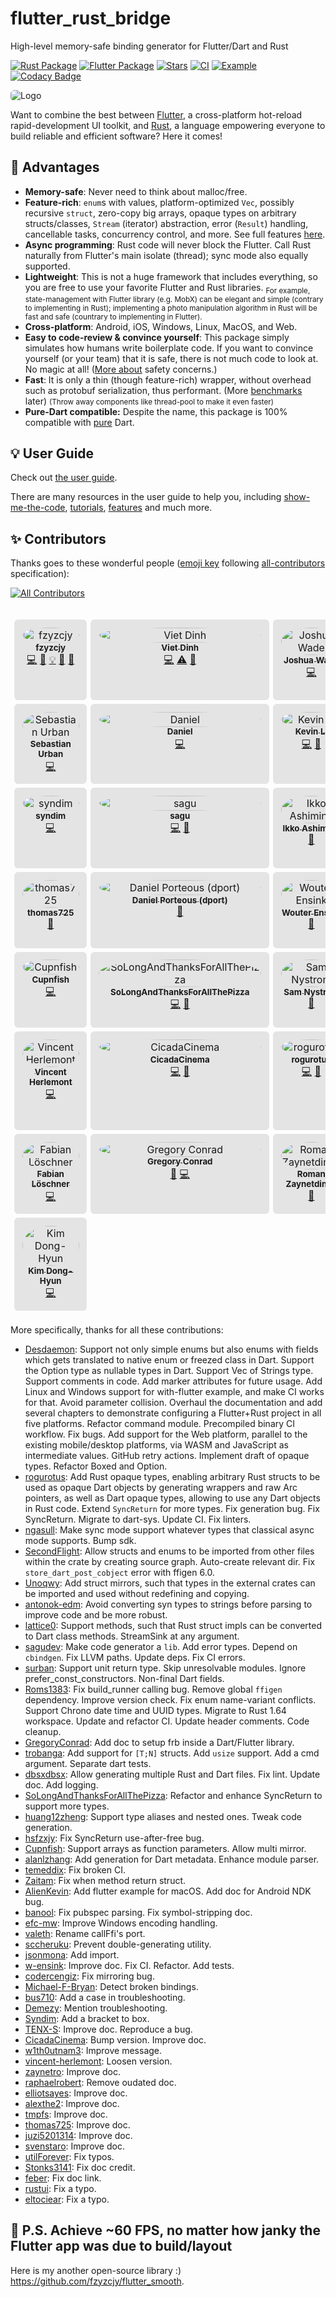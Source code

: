 # **flutter_rust_bridge**

High-level memory-safe binding generator for Flutter/Dart and Rust

[![Rust Package](https://img.shields.io/crates/v/flutter_rust_bridge.svg)](https://crates.io/crates/flutter_rust_bridge)
[![Flutter Package](https://img.shields.io/pub/v/flutter_rust_bridge.svg)](https://pub.dev/packages/flutter_rust_bridge)
[![Stars](https://img.shields.io/github/stars/fzyzcjy/flutter_rust_bridge)](https://github.com/fzyzcjy/flutter_rust_bridge)
[![CI](https://github.com/fzyzcjy/flutter_rust_bridge/actions/workflows/ci.yaml/badge.svg)](https://github.com/fzyzcjy/flutter_rust_bridge/actions/workflows/ci.yaml)
[![Example](https://github.com/fzyzcjy/flutter_rust_bridge/actions/workflows/post_release.yaml/badge.svg)](https://github.com/fzyzcjy/flutter_rust_bridge/actions/workflows/post_release.yaml)
[![Codacy Badge](https://api.codacy.com/project/badge/Grade/6afbdad19e7245adbf9e9771777be3d7)](https://app.codacy.com/gh/fzyzcjy/flutter_rust_bridge?utm_source=github.com&utm_medium=referral&utm_content=fzyzcjy/flutter_rust_bridge&utm_campaign=Badge_Grade_Settings)

<img src="https://github.com/fzyzcjy/flutter_rust_bridge/raw/master/book/logo.png" style="border-radius:0.4em" alt="Logo">

Want to combine the best between [Flutter](https://flutter.dev/), a cross-platform hot-reload rapid-development UI toolkit, and [Rust](https://www.rust-lang.org/), a language empowering everyone to build reliable and efficient software? Here it comes!

## 🚀 Advantages

- **Memory-safe**: Never need to think about malloc/free.
- **Feature-rich**: `enum`s with values, platform-optimized `Vec`, possibly recursive `struct`, zero-copy big arrays, opaque types on arbitrary structs/classes, `Stream` (iterator) abstraction, error (`Result`) handling, cancellable tasks, concurrency control, and more. See full features [here](https://fzyzcjy.github.io/flutter_rust_bridge/feature.html).
- **Async programming**: Rust code will never block the Flutter. Call Rust naturally from Flutter's main isolate (thread); sync mode also equally supported.
- **Lightweight**: This is not a huge framework that includes everything, so you are free to use your favorite Flutter and Rust libraries. <sub>For example, state-management with Flutter library (e.g. MobX) can be elegant and simple (contrary to implementing in Rust); implementing a photo manipulation algorithm in Rust will be fast and safe (countrary to implementing in Flutter).</sub>
- **Cross-platform**: Android, iOS, Windows, Linux, MacOS, and Web.
- **Easy to code-review & convince yourself**: This package simply simulates how humans write boilerplate code. If you want to convince yourself (or your team) that it is safe, there is not much code to look at. No magic at all! ([More about](https://fzyzcjy.github.io/flutter_rust_bridge/safety.html) safety concerns.)
- **Fast**: It is only a thin (though feature-rich) wrapper, without overhead such as protobuf serialization, thus performant. (More [benchmarks](https://github.com/fzyzcjy/flutter_rust_bridge/issues/318#issuecomment-1034536815) later) <small>(Throw away components like thread-pool to make it even faster)</small>
- **Pure-Dart compatible:** Despite the name, this package is 100% compatible with [pure](https://github.com/fzyzcjy/flutter_rust_bridge/blob/master/frb_example/pure_dart/README.md) Dart.

## 💡 User Guide

Check out [the user guide](https://fzyzcjy.github.io/flutter_rust_bridge/).

There are many resources in the user guide to help you, including [show-me-the-code](https://fzyzcjy.github.io/flutter_rust_bridge/quickstart.html), [tutorials](https://fzyzcjy.github.io/flutter_rust_bridge/tutorial_with_flutter.html), [features](https://fzyzcjy.github.io/flutter_rust_bridge/feature.html) and much more.

## ✨ Contributors

Thanks goes to these wonderful people ([emoji key](https://allcontributors.org/docs/en/emoji-key) following [all-contributors](https://github.com/all-contributors/all-contributors) specification):

<!-- ALL-CONTRIBUTORS-BADGE:START - Do not remove or modify this section -->

[![All Contributors](https://img.shields.io/badge/all_contributors-50-orange.svg)](#contributors-)

<!-- ALL-CONTRIBUTORS-BADGE:END -->

<!-- ALL-CONTRIBUTORS-LIST:START - Do not remove or modify this section -->
<!-- prettier-ignore-start -->
<!-- markdownlint-disable -->
<table style="table-layout: fixed; border-radius: 0.4em; width:100%; border: none; border-spacing: 0.4em; border-collapse: separate; border-radius: 0.4em;">
  <tbody>
    <tr>
      <td style="width: 14.28%;"\>
      <td style="width: 14.28%;"\>
      <td style="width: 14.28%;"\>
      <td style="width: 14.28%;"\>
      <td style="width: 14.28%;"\>
      <td style="width: 14.28%;"\>
      <td style="width: 14.28%;"\>
    </tr>
    <tr>
      <td style="text-align: center; vertical-align: top; padding: 0.8em; background-color: rgba(127,127,127,0.2); border: none; border-spacing: 0.4em; border-collapse: separate; border-radius: 0.4em;"\><a href="https://github.com/fzyzcjy"><img src="https://avatars.githubusercontent.com/u/5236035?v=4?s=100" style="display: block; width: 100%; border-radius: 50%;" alt="fzyzcjy"/><sub><b>fzyzcjy</b></sub></a><br /><a href="https://github.com/fzyzcjy/flutter_rust_bridge/commits?author=fzyzcjy" title="Code">💻</a> <a href="https://github.com/fzyzcjy/flutter_rust_bridge/commits?author=fzyzcjy" title="Documentation">📖</a> <a href="#example-fzyzcjy" title="Examples">💡</a> <a href="#ideas-fzyzcjy" title="Ideas, Planning, & Feedback">🤔</a> <a href="#maintenance-fzyzcjy" title="Maintenance">🚧</a></td>
      <td style="text-align: center; vertical-align: top; padding: 0.8em; background-color: rgba(127,127,127,0.2); border: none; border-spacing: 0.4em; border-collapse: separate; border-radius: 0.4em;"\><a href="https://github.com/Desdaemon"><img src="https://avatars.githubusercontent.com/u/36768030?v=4?s=100" style="display: block; width: 100%; border-radius: 50%;" alt="Viet Dinh"/><sub><b>Viet Dinh</b></sub></a><br /><a href="https://github.com/fzyzcjy/flutter_rust_bridge/commits?author=Desdaemon" title="Code">💻</a> <a href="https://github.com/fzyzcjy/flutter_rust_bridge/commits?author=Desdaemon" title="Tests">⚠️</a> <a href="https://github.com/fzyzcjy/flutter_rust_bridge/commits?author=Desdaemon" title="Documentation">📖</a></td>
      <td style="text-align: center; vertical-align: top; padding: 0.8em; background-color: rgba(127,127,127,0.2); border: none; border-spacing: 0.4em; border-collapse: separate; border-radius: 0.4em;"\><a href="https://github.com/SecondFlight"><img src="https://avatars.githubusercontent.com/u/6700184?v=4?s=100" style="display: block; width: 100%; border-radius: 50%;" alt="Joshua Wade"/><sub><b>Joshua Wade</b></sub></a><br /><a href="https://github.com/fzyzcjy/flutter_rust_bridge/commits?author=SecondFlight" title="Code">💻</a></td>
      <td style="text-align: center; vertical-align: top; padding: 0.8em; background-color: rgba(127,127,127,0.2); border: none; border-spacing: 0.4em; border-collapse: separate; border-radius: 0.4em;"\><a href="https://github.com/smw-wagnerma"><img src="https://avatars.githubusercontent.com/u/66412697?v=4?s=100" style="display: block; width: 100%; border-radius: 50%;" alt="Marcel"/><sub><b>Marcel</b></sub></a><br /><a href="https://github.com/fzyzcjy/flutter_rust_bridge/commits?author=smw-wagnerma" title="Code">💻</a></td>
      <td style="text-align: center; vertical-align: top; padding: 0.8em; background-color: rgba(127,127,127,0.2); border: none; border-spacing: 0.4em; border-collapse: separate; border-radius: 0.4em;"\><a href="https://github.com/rustui"><img src="https://avatars.githubusercontent.com/u/90625190?v=4?s=100" style="display: block; width: 100%; border-radius: 50%;" alt="rustui"/><sub><b>rustui</b></sub></a><br /><a href="https://github.com/fzyzcjy/flutter_rust_bridge/commits?author=rustui" title="Documentation">📖</a></td>
      <td style="text-align: center; vertical-align: top; padding: 0.8em; background-color: rgba(127,127,127,0.2); border: none; border-spacing: 0.4em; border-collapse: separate; border-radius: 0.4em;"\><a href="https://adventures.michaelfbryan.com/"><img src="https://avatars.githubusercontent.com/u/17380079?v=4?s=100" style="display: block; width: 100%; border-radius: 50%;" alt="Michael Bryan"/><sub><b>Michael Bryan</b></sub></a><br /><a href="https://github.com/fzyzcjy/flutter_rust_bridge/commits?author=Michael-F-Bryan" title="Code">💻</a></td>
      <td style="text-align: center; vertical-align: top; padding: 0.8em; background-color: rgba(127,127,127,0.2); border: none; border-spacing: 0.4em; border-collapse: separate; border-radius: 0.4em;"\><a href="https://bus710.net"><img src="https://avatars.githubusercontent.com/u/8920680?v=4?s=100" style="display: block; width: 100%; border-radius: 50%;" alt="bus710"/><sub><b>bus710</b></sub></a><br /><a href="https://github.com/fzyzcjy/flutter_rust_bridge/commits?author=bus710" title="Documentation">📖</a></td>
    </tr>
    <tr>
      <td style="text-align: center; vertical-align: top; padding: 0.8em; background-color: rgba(127,127,127,0.2); border: none; border-spacing: 0.4em; border-collapse: separate; border-radius: 0.4em;"\><a href="https://scholar.google.com/citations?user=RbAto7EAAAAJ"><img src="https://avatars.githubusercontent.com/u/1213857?v=4?s=100" style="display: block; width: 100%; border-radius: 50%;" alt="Sebastian Urban"/><sub><b>Sebastian Urban</b></sub></a><br /><a href="https://github.com/fzyzcjy/flutter_rust_bridge/commits?author=surban" title="Code">💻</a></td>
      <td style="text-align: center; vertical-align: top; padding: 0.8em; background-color: rgba(127,127,127,0.2); border: none; border-spacing: 0.4em; border-collapse: separate; border-radius: 0.4em;"\><a href="https://github.com/trobanga"><img src="https://avatars.githubusercontent.com/u/8888869?v=4?s=100" style="display: block; width: 100%; border-radius: 50%;" alt="Daniel"/><sub><b>Daniel</b></sub></a><br /><a href="https://github.com/fzyzcjy/flutter_rust_bridge/commits?author=trobanga" title="Code">💻</a></td>
      <td style="text-align: center; vertical-align: top; padding: 0.8em; background-color: rgba(127,127,127,0.2); border: none; border-spacing: 0.4em; border-collapse: separate; border-radius: 0.4em;"\><a href="https://github.com/AlienKevin"><img src="https://avatars.githubusercontent.com/u/22850071?v=4?s=100" style="display: block; width: 100%; border-radius: 50%;" alt="Kevin Li"/><sub><b>Kevin Li</b></sub></a><br /><a href="https://github.com/fzyzcjy/flutter_rust_bridge/commits?author=AlienKevin" title="Code">💻</a> <a href="https://github.com/fzyzcjy/flutter_rust_bridge/commits?author=AlienKevin" title="Documentation">📖</a></td>
      <td style="text-align: center; vertical-align: top; padding: 0.8em; background-color: rgba(127,127,127,0.2); border: none; border-spacing: 0.4em; border-collapse: separate; border-radius: 0.4em;"\><a href="https://valeth.me"><img src="https://avatars.githubusercontent.com/u/3198362?v=4?s=100" style="display: block; width: 100%; border-radius: 50%;" alt="Patrick Auernig"/><sub><b>Patrick Auernig</b></sub></a><br /><a href="https://github.com/fzyzcjy/flutter_rust_bridge/commits?author=valeth" title="Code">💻</a></td>
      <td style="text-align: center; vertical-align: top; padding: 0.8em; background-color: rgba(127,127,127,0.2); border: none; border-spacing: 0.4em; border-collapse: separate; border-radius: 0.4em;"\><a href="https://antonok.com"><img src="https://avatars.githubusercontent.com/u/22821309?v=4?s=100" style="display: block; width: 100%; border-radius: 50%;" alt="Anton Lazarev"/><sub><b>Anton Lazarev</b></sub></a><br /><a href="https://github.com/fzyzcjy/flutter_rust_bridge/commits?author=antonok-edm" title="Code">💻</a></td>
      <td style="text-align: center; vertical-align: top; padding: 0.8em; background-color: rgba(127,127,127,0.2); border: none; border-spacing: 0.4em; border-collapse: separate; border-radius: 0.4em;"\><a href="https://github.com/Unoqwy"><img src="https://avatars.githubusercontent.com/u/65187632?v=4?s=100" style="display: block; width: 100%; border-radius: 50%;" alt="Unoqwy"/><sub><b>Unoqwy</b></sub></a><br /><a href="https://github.com/fzyzcjy/flutter_rust_bridge/commits?author=Unoqwy" title="Code">💻</a></td>
      <td style="text-align: center; vertical-align: top; padding: 0.8em; background-color: rgba(127,127,127,0.2); border: none; border-spacing: 0.4em; border-collapse: separate; border-radius: 0.4em;"\><a href="https://feber.dev"><img src="https://avatars.githubusercontent.com/u/1727318?v=4?s=100" style="display: block; width: 100%; border-radius: 50%;" alt="Febrian Setianto"/><sub><b>Febrian Setianto</b></sub></a><br /><a href="https://github.com/fzyzcjy/flutter_rust_bridge/commits?author=feber" title="Documentation">📖</a></td>
    </tr>
    <tr>
      <td style="text-align: center; vertical-align: top; padding: 0.8em; background-color: rgba(127,127,127,0.2); border: none; border-spacing: 0.4em; border-collapse: separate; border-radius: 0.4em;"\><a href="https://github.com/Syndim"><img src="https://avatars.githubusercontent.com/u/835035?v=4?s=100" style="display: block; width: 100%; border-radius: 50%;" alt="syndim"/><sub><b>syndim</b></sub></a><br /><a href="https://github.com/fzyzcjy/flutter_rust_bridge/commits?author=syndim" title="Code">💻</a></td>
      <td style="text-align: center; vertical-align: top; padding: 0.8em; background-color: rgba(127,127,127,0.2); border: none; border-spacing: 0.4em; border-collapse: separate; border-radius: 0.4em;"\><a href="https://github.com/sagudev"><img src="https://avatars.githubusercontent.com/u/16504129?v=4?s=100" style="display: block; width: 100%; border-radius: 50%;" alt="sagu"/><sub><b>sagu</b></sub></a><br /><a href="https://github.com/fzyzcjy/flutter_rust_bridge/commits?author=sagudev" title="Code">💻</a> <a href="https://github.com/fzyzcjy/flutter_rust_bridge/commits?author=sagudev" title="Documentation">📖</a></td>
      <td style="text-align: center; vertical-align: top; padding: 0.8em; background-color: rgba(127,127,127,0.2); border: none; border-spacing: 0.4em; border-collapse: separate; border-radius: 0.4em;"\><a href="https://bandism.net/"><img src="https://avatars.githubusercontent.com/u/22633385?v=4?s=100" style="display: block; width: 100%; border-radius: 50%;" alt="Ikko Ashimine"/><sub><b>Ikko Ashimine</b></sub></a><br /><a href="https://github.com/fzyzcjy/flutter_rust_bridge/commits?author=eltociear" title="Documentation">📖</a></td>
      <td style="text-align: center; vertical-align: top; padding: 0.8em; background-color: rgba(127,127,127,0.2); border: none; border-spacing: 0.4em; border-collapse: separate; border-radius: 0.4em;"\><a href="https://github.com/alanlzhang"><img src="https://avatars.githubusercontent.com/u/59032810?v=4?s=100" style="display: block; width: 100%; border-radius: 50%;" alt="alanlzhang"/><sub><b>alanlzhang</b></sub></a><br /><a href="https://github.com/fzyzcjy/flutter_rust_bridge/commits?author=alanlzhang" title="Code">💻</a> <a href="https://github.com/fzyzcjy/flutter_rust_bridge/commits?author=alanlzhang" title="Documentation">📖</a></td>
      <td style="text-align: center; vertical-align: top; padding: 0.8em; background-color: rgba(127,127,127,0.2); border: none; border-spacing: 0.4em; border-collapse: separate; border-radius: 0.4em;"\><a href="https://github.com/sccheruku"><img src="https://avatars.githubusercontent.com/u/5800058?v=4?s=100" style="display: block; width: 100%; border-radius: 50%;" alt="Sai Chaitanya"/><sub><b>Sai Chaitanya</b></sub></a><br /><a href="https://github.com/fzyzcjy/flutter_rust_bridge/commits?author=sccheruku" title="Code">💻</a></td>
      <td style="text-align: center; vertical-align: top; padding: 0.8em; background-color: rgba(127,127,127,0.2); border: none; border-spacing: 0.4em; border-collapse: separate; border-radius: 0.4em;"\><a href="https://ares.zone (国内)"><img src="https://avatars.githubusercontent.com/u/40336192?v=4?s=100" style="display: block; width: 100%; border-radius: 50%;" alt="Ares Andrew"/><sub><b>Ares Andrew</b></sub></a><br /><a href="https://github.com/fzyzcjy/flutter_rust_bridge/commits?author=TENX-S" title="Documentation">📖</a></td>
      <td style="text-align: center; vertical-align: top; padding: 0.8em; background-color: rgba(127,127,127,0.2); border: none; border-spacing: 0.4em; border-collapse: separate; border-radius: 0.4em;"\><a href="https://github.com/raphaelrobert"><img src="https://avatars.githubusercontent.com/u/9882746?v=4?s=100" style="display: block; width: 100%; border-radius: 50%;" alt="raphaelrobert"/><sub><b>raphaelrobert</b></sub></a><br /><a href="https://github.com/fzyzcjy/flutter_rust_bridge/commits?author=raphaelrobert" title="Documentation">📖</a></td>
    </tr>
    <tr>
      <td style="text-align: center; vertical-align: top; padding: 0.8em; background-color: rgba(127,127,127,0.2); border: none; border-spacing: 0.4em; border-collapse: separate; border-radius: 0.4em;"\><a href="https://github.com/thomas725"><img src="https://avatars.githubusercontent.com/u/68635351?v=4?s=100" style="display: block; width: 100%; border-radius: 50%;" alt="thomas725"/><sub><b>thomas725</b></sub></a><br /><a href="https://github.com/fzyzcjy/flutter_rust_bridge/commits?author=thomas725" title="Documentation">📖</a></td>
      <td style="text-align: center; vertical-align: top; padding: 0.8em; background-color: rgba(127,127,127,0.2); border: none; border-spacing: 0.4em; border-collapse: separate; border-radius: 0.4em;"\><a href="https://dport.me"><img src="https://avatars.githubusercontent.com/u/7816187?v=4?s=100" style="display: block; width: 100%; border-radius: 50%;" alt="Daniel Porteous (dport)"/><sub><b>Daniel Porteous (dport)</b></sub></a><br /><a href="https://github.com/fzyzcjy/flutter_rust_bridge/commits?author=banool" title="Documentation">📖</a></td>
      <td style="text-align: center; vertical-align: top; padding: 0.8em; background-color: rgba(127,127,127,0.2); border: none; border-spacing: 0.4em; border-collapse: separate; border-radius: 0.4em;"\><a href="https://github.com/w-ensink"><img src="https://avatars.githubusercontent.com/u/46427708?v=4?s=100" style="display: block; width: 100%; border-radius: 50%;" alt="Wouter Ensink"/><sub><b>Wouter Ensink</b></sub></a><br /><a href="https://github.com/fzyzcjy/flutter_rust_bridge/commits?author=w-ensink" title="Documentation">📖</a></td>
      <td style="text-align: center; vertical-align: top; padding: 0.8em; background-color: rgba(127,127,127,0.2); border: none; border-spacing: 0.4em; border-collapse: separate; border-radius: 0.4em;"\><a href="https://github.com/dbsxdbsx"><img src="https://avatars.githubusercontent.com/u/17372655?v=4?s=100" style="display: block; width: 100%; border-radius: 50%;" alt="老董"/><sub><b>老董</b></sub></a><br /><a href="https://github.com/fzyzcjy/flutter_rust_bridge/commits?author=dbsxdbsx" title="Code">💻</a> <a href="https://github.com/fzyzcjy/flutter_rust_bridge/commits?author=dbsxdbsx" title="Documentation">📖</a></td>
      <td style="text-align: center; vertical-align: top; padding: 0.8em; background-color: rgba(127,127,127,0.2); border: none; border-spacing: 0.4em; border-collapse: separate; border-radius: 0.4em;"\><a href="https://github.com/lattice0"><img src="https://avatars.githubusercontent.com/u/6632321?v=4?s=100" style="display: block; width: 100%; border-radius: 50%;" alt="Lattice 0"/><sub><b>Lattice 0</b></sub></a><br /><a href="https://github.com/fzyzcjy/flutter_rust_bridge/commits?author=lattice0" title="Code">💻</a> <a href="https://github.com/fzyzcjy/flutter_rust_bridge/commits?author=lattice0" title="Documentation">📖</a></td>
      <td style="text-align: center; vertical-align: top; padding: 0.8em; background-color: rgba(127,127,127,0.2); border: none; border-spacing: 0.4em; border-collapse: separate; border-radius: 0.4em;"\><a href="https://soeur.dev"><img src="https://avatars.githubusercontent.com/u/26034975?v=4?s=100" style="display: block; width: 100%; border-radius: 50%;" alt="orange soeur"/><sub><b>orange soeur</b></sub></a><br /><a href="https://github.com/fzyzcjy/flutter_rust_bridge/commits?author=juzi5201314" title="Documentation">📖</a></td>
      <td style="text-align: center; vertical-align: top; padding: 0.8em; background-color: rgba(127,127,127,0.2); border: none; border-spacing: 0.4em; border-collapse: separate; border-radius: 0.4em;"\><a href="https://github.com/Roms1383"><img src="https://avatars.githubusercontent.com/u/21016014?v=4?s=100" style="display: block; width: 100%; border-radius: 50%;" alt="Rom's"/><sub><b>Rom's</b></sub></a><br /><a href="https://github.com/fzyzcjy/flutter_rust_bridge/commits?author=Roms1383" title="Code">💻</a> <a href="https://github.com/fzyzcjy/flutter_rust_bridge/commits?author=Roms1383" title="Documentation">📖</a></td>
    </tr>
    <tr>
      <td style="text-align: center; vertical-align: top; padding: 0.8em; background-color: rgba(127,127,127,0.2); border: none; border-spacing: 0.4em; border-collapse: separate; border-radius: 0.4em;"\><a href="https://github.com/Cupnfish"><img src="https://avatars.githubusercontent.com/u/40173605?v=4?s=100" style="display: block; width: 100%; border-radius: 50%;" alt="Cupnfish"/><sub><b>Cupnfish</b></sub></a><br /><a href="https://github.com/fzyzcjy/flutter_rust_bridge/commits?author=Cupnfish" title="Code">💻</a></td>
      <td style="text-align: center; vertical-align: top; padding: 0.8em; background-color: rgba(127,127,127,0.2); border: none; border-spacing: 0.4em; border-collapse: separate; border-radius: 0.4em;"\><a href="https://github.com/SoLongAndThanksForAllThePizza"><img src="https://avatars.githubusercontent.com/u/103753680?v=4?s=100" style="display: block; width: 100%; border-radius: 50%;" alt="SoLongAndThanksForAllThePizza"/><sub><b>SoLongAndThanksForAllThePizza</b></sub></a><br /><a href="https://github.com/fzyzcjy/flutter_rust_bridge/commits?author=SoLongAndThanksForAllThePizza" title="Code">💻</a> <a href="https://github.com/fzyzcjy/flutter_rust_bridge/commits?author=SoLongAndThanksForAllThePizza" title="Documentation">📖</a></td>
      <td style="text-align: center; vertical-align: top; padding: 0.8em; background-color: rgba(127,127,127,0.2); border: none; border-spacing: 0.4em; border-collapse: separate; border-radius: 0.4em;"\><a href="https://github.com/Stonks3141"><img src="https://avatars.githubusercontent.com/u/82178396?v=4?s=100" style="display: block; width: 100%; border-radius: 50%;" alt="Sam Nystrom"/><sub><b>Sam Nystrom</b></sub></a><br /><a href="https://github.com/fzyzcjy/flutter_rust_bridge/commits?author=Stonks3141" title="Documentation">📖</a></td>
      <td style="text-align: center; vertical-align: top; padding: 0.8em; background-color: rgba(127,127,127,0.2); border: none; border-spacing: 0.4em; border-collapse: separate; border-radius: 0.4em;"\><a href="https://i.hsfzxjy.site"><img src="https://avatars.githubusercontent.com/u/4702188?v=4?s=100" style="display: block; width: 100%; border-radius: 50%;" alt="hsfzxjy"/><sub><b>hsfzxjy</b></sub></a><br /><a href="https://github.com/fzyzcjy/flutter_rust_bridge/commits?author=hsfzxjy" title="Code">💻</a></td>
      <td style="text-align: center; vertical-align: top; padding: 0.8em; background-color: rgba(127,127,127,0.2); border: none; border-spacing: 0.4em; border-collapse: separate; border-radius: 0.4em;"\><a href="https://tmpfs.org"><img src="https://avatars.githubusercontent.com/u/238069?v=4?s=100" style="display: block; width: 100%; border-radius: 50%;" alt="muji"/><sub><b>muji</b></sub></a><br /><a href="https://github.com/fzyzcjy/flutter_rust_bridge/commits?author=tmpfs" title="Documentation">📖</a></td>
      <td style="text-align: center; vertical-align: top; padding: 0.8em; background-color: rgba(127,127,127,0.2); border: none; border-spacing: 0.4em; border-collapse: separate; border-radius: 0.4em;"\><a href="https://github.com/Zaitam"><img src="https://avatars.githubusercontent.com/u/71014214?v=4?s=100" style="display: block; width: 100%; border-radius: 50%;" alt="Zaitam"/><sub><b>Zaitam</b></sub></a><br /><a href="https://github.com/fzyzcjy/flutter_rust_bridge/commits?author=Zaitam" title="Code">💻</a></td>
      <td style="text-align: center; vertical-align: top; padding: 0.8em; background-color: rgba(127,127,127,0.2); border: none; border-spacing: 0.4em; border-collapse: separate; border-radius: 0.4em;"\><a href="https://github.com/alexthe2"><img src="https://avatars.githubusercontent.com/u/33789063?v=4?s=100" style="display: block; width: 100%; border-radius: 50%;" alt="Alex Procelewski"/><sub><b>Alex Procelewski</b></sub></a><br /><a href="https://github.com/fzyzcjy/flutter_rust_bridge/commits?author=alexthe2" title="Documentation">📖</a></td>
    </tr>
    <tr>
      <td style="text-align: center; vertical-align: top; padding: 0.8em; background-color: rgba(127,127,127,0.2); border: none; border-spacing: 0.4em; border-collapse: separate; border-radius: 0.4em;"\><a href="https://matrix.to/#/@vincentherl:matrix.org"><img src="https://avatars.githubusercontent.com/u/5569193?v=4?s=100" style="display: block; width: 100%; border-radius: 50%;" alt="Vincent Herlemont"/><sub><b>Vincent Herlemont</b></sub></a><br /><a href="https://github.com/fzyzcjy/flutter_rust_bridge/commits?author=vincent-herlemont" title="Code">💻</a></td>
      <td style="text-align: center; vertical-align: top; padding: 0.8em; background-color: rgba(127,127,127,0.2); border: none; border-spacing: 0.4em; border-collapse: separate; border-radius: 0.4em;"\><a href="https://github.com/CicadaCinema"><img src="https://avatars.githubusercontent.com/u/52425971?v=4?s=100" style="display: block; width: 100%; border-radius: 50%;" alt="CicadaCinema"/><sub><b>CicadaCinema</b></sub></a><br /><a href="https://github.com/fzyzcjy/flutter_rust_bridge/commits?author=CicadaCinema" title="Code">💻</a> <a href="https://github.com/fzyzcjy/flutter_rust_bridge/commits?author=CicadaCinema" title="Documentation">📖</a></td>
      <td style="text-align: center; vertical-align: top; padding: 0.8em; background-color: rgba(127,127,127,0.2); border: none; border-spacing: 0.4em; border-collapse: separate; border-radius: 0.4em;"\><a href="https://github.com/rogurotus"><img src="https://avatars.githubusercontent.com/u/61418195?v=4?s=100" style="display: block; width: 100%; border-radius: 50%;" alt="rogurotus"/><sub><b>rogurotus</b></sub></a><br /><a href="https://github.com/fzyzcjy/flutter_rust_bridge/commits?author=rogurotus" title="Code">💻</a> <a href="https://github.com/fzyzcjy/flutter_rust_bridge/commits?author=rogurotus" title="Documentation">📖</a></td>
      <td style="text-align: center; vertical-align: top; padding: 0.8em; background-color: rgba(127,127,127,0.2); border: none; border-spacing: 0.4em; border-collapse: separate; border-radius: 0.4em;"\><a href="https://github.com/huang12zheng"><img src="https://avatars.githubusercontent.com/u/28038074?v=4?s=100" style="display: block; width: 100%; border-radius: 50%;" alt="huang12zheng"/><sub><b>huang12zheng</b></sub></a><br /><a href="https://github.com/fzyzcjy/flutter_rust_bridge/commits?author=huang12zheng" title="Code">💻</a> <a href="https://github.com/fzyzcjy/flutter_rust_bridge/commits?author=huang12zheng" title="Documentation">📖</a></td>
      <td style="text-align: center; vertical-align: top; padding: 0.8em; background-color: rgba(127,127,127,0.2); border: none; border-spacing: 0.4em; border-collapse: separate; border-radius: 0.4em;"\><a href="https://svenstaro.org"><img src="https://avatars.githubusercontent.com/u/1664?v=4?s=100" style="display: block; width: 100%; border-radius: 50%;" alt="Sven-Hendrik Haase"/><sub><b>Sven-Hendrik Haase</b></sub></a><br /><a href="https://github.com/fzyzcjy/flutter_rust_bridge/commits?author=svenstaro" title="Documentation">📖</a></td>
      <td style="text-align: center; vertical-align: top; padding: 0.8em; background-color: rgba(127,127,127,0.2); border: none; border-spacing: 0.4em; border-collapse: separate; border-radius: 0.4em;"\><a href="https://github.com/ngasull"><img src="https://avatars.githubusercontent.com/u/912991?v=4?s=100" style="display: block; width: 100%; border-radius: 50%;" alt="Nicolas Gasull"/><sub><b>Nicolas Gasull</b></sub></a><br /><a href="https://github.com/fzyzcjy/flutter_rust_bridge/commits?author=ngasull" title="Code">💻</a></td>
      <td style="text-align: center; vertical-align: top; padding: 0.8em; background-color: rgba(127,127,127,0.2); border: none; border-spacing: 0.4em; border-collapse: separate; border-radius: 0.4em;"\><a href="https://github.com/codercengiz"><img src="https://avatars.githubusercontent.com/u/45819755?v=4?s=100" style="display: block; width: 100%; border-radius: 50%;" alt="codercengiz"/><sub><b>codercengiz</b></sub></a><br /><a href="https://github.com/fzyzcjy/flutter_rust_bridge/commits?author=codercengiz" title="Code">💻</a></td>
    </tr>
    <tr>
      <td style="text-align: center; vertical-align: top; padding: 0.8em; background-color: rgba(127,127,127,0.2); border: none; border-spacing: 0.4em; border-collapse: separate; border-radius: 0.4em;"\><a href="https://www.floeschner.de/"><img src="https://avatars.githubusercontent.com/u/12967904?v=4?s=100" style="display: block; width: 100%; border-radius: 50%;" alt="Fabian Löschner"/><sub><b>Fabian Löschner</b></sub></a><br /><a href="https://github.com/fzyzcjy/flutter_rust_bridge/commits?author=w1th0utnam3" title="Code">💻</a></td>
      <td style="text-align: center; vertical-align: top; padding: 0.8em; background-color: rgba(127,127,127,0.2); border: none; border-spacing: 0.4em; border-collapse: separate; border-radius: 0.4em;"\><a href="https://gsconrad.com"><img src="https://avatars.githubusercontent.com/u/15874617?v=4?s=100" style="display: block; width: 100%; border-radius: 50%;" alt="Gregory Conrad"/><sub><b>Gregory Conrad</b></sub></a><br /><a href="https://github.com/fzyzcjy/flutter_rust_bridge/commits?author=GregoryConrad" title="Documentation">📖</a> <a href="https://github.com/fzyzcjy/flutter_rust_bridge/commits?author=GregoryConrad" title="Code">💻</a></td>
      <td style="text-align: center; vertical-align: top; padding: 0.8em; background-color: rgba(127,127,127,0.2); border: none; border-spacing: 0.4em; border-collapse: separate; border-radius: 0.4em;"\><a href="https://www.zaynetro.com/"><img src="https://avatars.githubusercontent.com/u/627197?v=4?s=100" style="display: block; width: 100%; border-radius: 50%;" alt="Roman Zaynetdinov"/><sub><b>Roman Zaynetdinov</b></sub></a><br /><a href="https://github.com/fzyzcjy/flutter_rust_bridge/commits?author=zaynetro" title="Documentation">📖</a></td>
      <td style="text-align: center; vertical-align: top; padding: 0.8em; background-color: rgba(127,127,127,0.2); border: none; border-spacing: 0.4em; border-collapse: separate; border-radius: 0.4em;"\><a href="https://github.com/jsonmona"><img src="https://avatars.githubusercontent.com/u/105187344?v=4?s=100" style="display: block; width: 100%; border-radius: 50%;" alt="jsonmona"/><sub><b>jsonmona</b></sub></a><br /><a href="https://github.com/fzyzcjy/flutter_rust_bridge/commits?author=jsonmona" title="Code">💻</a></td>
      <td style="text-align: center; vertical-align: top; padding: 0.8em; background-color: rgba(127,127,127,0.2); border: none; border-spacing: 0.4em; border-collapse: separate; border-radius: 0.4em;"\><a href="https://github.com/utilForever"><img src="https://avatars.githubusercontent.com/u/5622661?v=4?s=100" style="display: block; width: 100%; border-radius: 50%;" alt="Chris Ohk"/><sub><b>Chris Ohk</b></sub></a><br /><a href="https://github.com/fzyzcjy/flutter_rust_bridge/commits?author=utilForever" title="Documentation">📖</a></td>
      <td style="text-align: center; vertical-align: top; padding: 0.8em; background-color: rgba(127,127,127,0.2); border: none; border-spacing: 0.4em; border-collapse: separate; border-radius: 0.4em;"\><a href="https://github.com/Demezy"><img src="https://avatars.githubusercontent.com/u/38487319?v=4?s=100" style="display: block; width: 100%; border-radius: 50%;" alt="._."/><sub><b>._.</b></sub></a><br /><a href="https://github.com/fzyzcjy/flutter_rust_bridge/commits?author=Demezy" title="Documentation">📖</a></td>
      <td style="text-align: center; vertical-align: top; padding: 0.8em; background-color: rgba(127,127,127,0.2); border: none; border-spacing: 0.4em; border-collapse: separate; border-radius: 0.4em;"\><a href="https://github.com/elliotsayes"><img src="https://avatars.githubusercontent.com/u/7699058?v=4?s=100" style="display: block; width: 100%; border-radius: 50%;" alt="elliotsayes"/><sub><b>elliotsayes</b></sub></a><br /><a href="https://github.com/fzyzcjy/flutter_rust_bridge/commits?author=elliotsayes" title="Documentation">📖</a></td>
    </tr>
    <tr>
      <td style="text-align: center; vertical-align: top; padding: 0.8em; background-color: rgba(127,127,127,0.2); border: none; border-spacing: 0.4em; border-collapse: separate; border-radius: 0.4em;"\><a href="https://github.com/temeddix"><img src="https://avatars.githubusercontent.com/u/66480156?v=4?s=100" style="display: block; width: 100%; border-radius: 50%;" alt="Kim Dong-Hyun"/><sub><b>Kim Dong-Hyun</b></sub></a><br /><a href="https://github.com/fzyzcjy/flutter_rust_bridge/commits?author=temeddix" title="Code">💻</a></td>
    </tr>
  </tbody>
</table>

<!-- markdownlint-restore -->
<!-- prettier-ignore-end -->

<!-- ALL-CONTRIBUTORS-LIST:END -->

More specifically, thanks for all these contributions:

- [Desdaemon](https://github.com/Desdaemon): Support not only simple enums but also enums with fields which gets translated to native enum or freezed class in Dart. Support the Option type as nullable types in Dart. Support Vec of Strings type. Support comments in code. Add marker attributes for future usage. Add Linux and Windows support for with-flutter example, and make CI works for that. Avoid parameter collision. Overhaul the documentation and add several chapters to demonstrate configuring a Flutter+Rust project in all five platforms. Refactor command module. Precompiled binary CI workflow. Fix bugs. Add support for the Web platform, parallel to the existing mobile/desktop platforms, via WASM and JavaScript as intermediate values. GitHub retry actions. Implement draft of opaque types. Refactor Boxed and Option.
- [rogurotus](https://github.com/rogurotus): Add Rust opaque types, enabling arbitrary Rust structs to be used as opaque Dart objects by generating wrappers and raw Arc pointers, as well as Dart opaque types, allowing to use any Dart objects in Rust code. Extend `SyncReturn` for more types. Fix generation bug. Fix SyncReturn. Migrate to dart-sys. Update CI. Fix linters.
- [ngasull](https://github.com/ngasull): Make sync mode support whatever types that classical async mode supports. Bump sdk.
- [SecondFlight](https://github.com/SecondFlight): Allow structs and enums to be imported from other files within the crate by creating source graph. Auto-create relevant dir. Fix `store_dart_post_cobject` error with ffigen 6.0.
- [Unoqwy](https://github.com/Unoqwy): Add struct mirrors, such that types in the external crates can be imported and used without redefining and copying.
- [antonok-edm](https://github.com/antonok-edm): Avoid converting syn types to strings before parsing to improve code and be more robust.
- [lattice0](https://github.com/lattice0): Support methods, such that Rust struct impls can be converted to Dart class methods. StreamSink at any argument.
- [sagudev](https://github.com/sagudev): Make code generator a `lib`. Add error types. Depend on `cbindgen`. Fix LLVM paths. Update deps. Fix CI errors.
- [surban](https://github.com/surban): Support unit return type. Skip unresolvable modules. Ignore prefer_const_constructors. Non-final Dart fields.
- [Roms1383](https://github.com/Roms1383): Fix build_runner calling bug. Remove global `ffigen` dependency. Improve version check. Fix enum name-variant conflicts. Support Chrono date time and UUID types. Migrate to Rust 1.64 workspace. Update and refactor CI. Update header comments. Code cleanup.
- [GregoryConrad](https://github.com/GregoryConrad): Add doc to setup frb inside a Dart/Flutter library.
- [trobanga](https://github.com/trobanga): Add support for `[T;N]` structs. Add `usize` support. Add a cmd argument. Separate dart tests.
- [dbsxdbsx](https://github.com/dbsxdbsx): Allow generating multiple Rust and Dart files. Fix lint. Update doc. Add logging.
- [SoLongAndThanksForAllThePizza](https://github.com/SoLongAndThanksForAllThePizza): Refactor and enhance SyncReturn to support more types.
- [huang12zheng](https://github.com/huang12zheng): Support type aliases and nested ones. Tweak code generation.
- [hsfzxjy](https://github.com/hsfzxjy): Fix SyncReturn use-after-free bug.
- [Cupnfish](https://github.com/Cupnfish): Support arrays as function parameters. Allow multi mirror.
- [alanlzhang](https://github.com/alanlzhang): Add generation for Dart metadata. Enhance module parser.
- [temeddix](https://github.com/temeddix): Fix broken CI.
- [Zaitam](https://github.com/Zaitam): Fix when method return struct.
- [AlienKevin](https://github.com/AlienKevin): Add flutter example for macOS. Add doc for Android NDK bug.
- [banool](https://github.com/banool): Fix pubspec parsing. Fix symbol-stripping doc.
- [efc-mw](https://github.com/efc-mw): Improve Windows encoding handling.
- [valeth](https://github.com/valeth): Rename callFfi's port.
- [sccheruku](https://github.com/sccheruku): Prevent double-generating utility.
- [jsonmona](https://github.com/jsonmona): Add import.
- [w-ensink](https://github.com/w-ensink): Improve doc. Fix CI. Refactor. Add tests.
- [codercengiz](https://github.com/codercengiz): Fix mirroring bug.
- [Michael-F-Bryan](https://github.com/Michael-F-Bryan): Detect broken bindings.
- [bus710](https://github.com/bus710): Add a case in troubleshooting.
- [Demezy](https://github.com/Demezy): Mention troubleshooting.
- [Syndim](https://github.com/Syndim): Add a bracket to box.
- [TENX-S](https://github.com/TENX-S): Improve doc. Reproduce a bug.
- [CicadaCinema](https://github.com/CicadaCinema): Bump version. Improve doc.
- [w1th0utnam3](https://github.com/w1th0utnam3): Improve message.
- [vincent-herlemont](https://github.com/vincent-herlemont): Loosen version.
- [zaynetro](https://github.com/zaynetro): Improve doc.
- [raphaelrobert](https://github.com/raphaelrobert): Remove oudated doc.
- [elliotsayes](https://github.com/elliotsayes): Improve doc.
- [alexthe2](https://github.com/alexthe2): Improve doc.
- [tmpfs](https://github.com/tmpfs): Improve doc.
- [thomas725](https://github.com/thomas725): Improve doc.
- [juzi5201314](https://github.com/juzi5201314): Improve doc.
- [svenstaro](https://github.com/svenstaro): Improve doc.
- [utilForever](https://github.com/utilForever): Fix typos.
- [Stonks3141](https://github.com/Stonks3141): Fix doc credit.
- [feber](https://github.com/feber): Fix doc link.
- [rustui](https://github.com/rustui): Fix a typo.
- [eltociear](https://github.com/eltociear): Fix a typo.

## 📎 P.S. Achieve ~60 FPS, no matter how janky the Flutter app was due to build/layout

Here is my another open-source library :) https://github.com/fzyzcjy/flutter_smooth.

